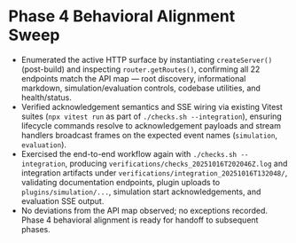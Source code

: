 # Phase 4 Behavioral Alignment Sweep

- Enumerated the active HTTP surface by instantiating `createServer()` (post-build) and inspecting `router.getRoutes()`, confirming all 22 endpoints match the API map — root discovery, informational markdown, simulation/evaluation controls, codebase utilities, and health/status.
- Verified acknowledgement semantics and SSE wiring via existing Vitest suites (`npx vitest run` as part of `./checks.sh --integration`), ensuring lifecycle commands resolve to acknowledgement payloads and stream handlers broadcast frames on the expected event names (`simulation`, `evaluation`).
- Exercised the end-to-end workflow again with `./checks.sh --integration`, producing `verifications/checks_20251016T202046Z.log` and integration artifacts under `verifications/integration_20251016T132048/`, validating documentation endpoints, plugin uploads to `plugins/simulation/...`, simulation start acknowledgements, and evaluation SSE output.
- No deviations from the API map observed; no exceptions recorded. Phase 4 behavioral alignment is ready for handoff to subsequent phases.

